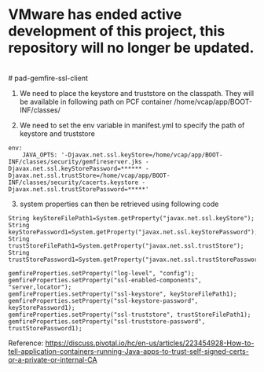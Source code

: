 <h1> VMware has ended active development of this project, this repository will no longer be updated.</h1><br># pad-gemfire-ssl-client

1. We need to place the keystore and truststore on the classpath. They will be available in following path on PCF container
    /home/vcap/app/BOOT-INF/classes/


2. We need to set the env variable in manifest.yml to specify the path of keystore and truststore

```
env:
    JAVA_OPTS: '-Djavax.net.ssl.keyStore=/home/vcap/app/BOOT-INF/classes/security/gemfireserver.jks -Djavax.net.ssl.keyStorePassword=****** -Djavax.net.ssl.trustStore=/home/vcap/app/BOOT-INF/classes/security/cacerts.keystore -Djavax.net.ssl.trustStorePassword=*****'
```

3. system properties can then be retrieved using following code

```
String keyStoreFilePath1=System.getProperty("javax.net.ssl.keyStore");
String keyStorePassword1=System.getProperty("javax.net.ssl.keyStorePassword");
String trustStoreFilePath1=System.getProperty("javax.net.ssl.trustStore");
String trustStorePassword1=System.getProperty("javax.net.ssl.trustStorePassword");

gemfireProperties.setProperty("log-level", "config");
gemfireProperties.setProperty("ssl-enabled-components", "server,locator");
gemfireProperties.setProperty("ssl-keystore", keyStoreFilePath1);
gemfireProperties.setProperty("ssl-keystore-password", keyStorePassword1);
gemfireProperties.setProperty("ssl-truststore", trustStoreFilePath1);
gemfireProperties.setProperty("ssl-truststore-password", trustStorePassword1);
```

Reference: https://discuss.pivotal.io/hc/en-us/articles/223454928-How-to-tell-application-containers-running-Java-apps-to-trust-self-signed-certs-or-a-private-or-internal-CA